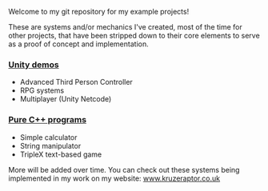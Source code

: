 Welcome to my git repository for my example projects!

These are systems and/or mechanics I've created, most of the time for other projects,
that have been stripped down to their core elements to serve as a proof of concept
and implementation.

### [Unity demos](https://github.com/AoiKoshi/Coding-Examples/wiki/Unity-demos)
* Advanced Third Person Controller
* RPG systems
* Multiplayer (Unity Netcode)

### [Pure C++ programs](https://github.com/AoiKoshi/Coding-Examples/wiki/Pure-C---Programs)
* Simple calculator
* String manipulator
* TripleX text-based game

More will be added over time. You can check out these systems being implemented in my work
on my website: www.kruzeraptor.co.uk
